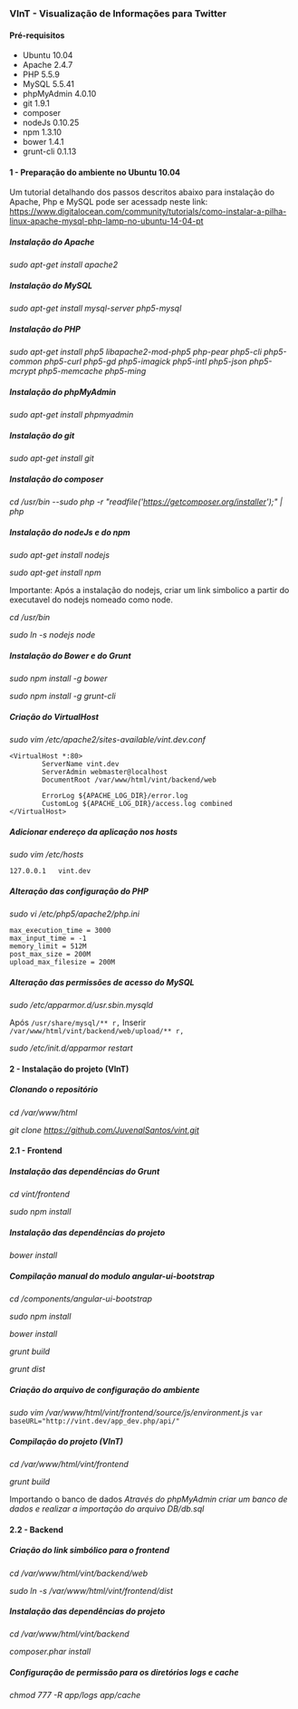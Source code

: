 ### VInT - Visualização de Informações para Twitter

#### Pré-requisitos
 - Ubuntu 10.04
 - Apache 2.4.7
 - PHP 5.5.9
 - MySQL 5.5.41
 - phpMyAdmin 4.0.10
 - git 1.9.1
 - composer
 - nodeJs 0.10.25
 - npm 1.3.10
 - bower 1.4.1
 - grunt-cli 0.1.13


#### 1 - Preparação do ambiente no Ubuntu 10.04
Um tutorial detalhando dos passos descritos abaixo para instalação do Apache, Php e MySQL pode ser acessadp neste link: https://www.digitalocean.com/community/tutorials/como-instalar-a-pilha-linux-apache-mysql-php-lamp-no-ubuntu-14-04-pt

#####  Instalação do Apache
*sudo apt-get install apache2*

##### Instalação do MySQL
*sudo apt-get install mysql-server php5-mysql*

##### Instalação do PHP
*sudo apt-get install php5 libapache2-mod-php5 php-pear php5-cli php5-common php5-curl php5-gd php5-imagick php5-intl php5-json php5-mcrypt php5-memcache php5-ming*

##### Instalação do phpMyAdmin
*sudo apt-get install phpmyadmin*

##### Instalação do git
*sudo apt-get install git*

##### Instalação do composer
*cd /usr/bin* --*sudo php -r "readfile('https://getcomposer.org/installer');" | php*

##### Instalação do nodeJs e do npm
*sudo apt-get install nodejs*

*sudo apt-get install npm*

Importante: Após a instalação do nodejs, criar um link simbolico a partir do executavel do nodejs nomeado como node. 

*cd /usr/bin*

*sudo ln -s nodejs node*

##### Instalação do Bower e do Grunt
*sudo npm install -g bower*

*sudo npm install -g grunt-cli*

##### Criação do VirtualHost
*sudo vim /etc/apache2/sites-available/vint.dev.conf*

```
<VirtualHost *:80>
        ServerName vint.dev
        ServerAdmin webmaster@localhost
        DocumentRoot /var/www/html/vint/backend/web
        
        ErrorLog ${APACHE_LOG_DIR}/error.log
        CustomLog ${APACHE_LOG_DIR}/access.log combined
</VirtualHost>
```

##### Adicionar endereço da aplicação nos hosts
*sudo vim /etc/hosts*

`127.0.0.1   vint.dev`

##### Alteração das configuração do PHP
*sudo vi /etc/php5/apache2/php.ini*
```
max_execution_time = 3000
max_input_time = -1
memory_limit = 512M
post_max_size = 200M
upload_max_filesize = 200M
```

##### Alteração das permissões de acesso do MySQL
*sudo /etc/apparmor.d/usr.sbin.mysqld*

Após `/usr/share/mysql/** r,` 
Inserir `/var/www/html/vint/backend/web/upload/** r,`

*sudo /etc/init.d/apparmor restart*


#### 2 - Instalação do projeto (VInT)

##### Clonando o repositório
*cd /var/www/html*

*git clone https://github.com/JuvenalSantos/vint.git*


#### 2.1 - Frontend

##### Instalação das dependências do Grunt
*cd vint/frontend*

*sudo npm install*

##### Instalação das dependências do projeto
*bower install*

##### Compilação manual do modulo angular-ui-bootstrap
*cd /components/angular-ui-bootstrap*

*sudo npm install*

*bower install*

*grunt build*

*grunt dist*

##### Criação do arquivo de configuração do ambiente
*sudo vim /var/www/html/vint/frontend/source/js/environment.js*
`var baseURL="http://vint.dev/app_dev.php/api/"`

##### Compilação do projeto (VInT)
*cd /var/www/html/vint/frontend*

*grunt build*

Importando o banco de dados
*Através do phpMyAdmin criar um banco de dados e realizar a importação do arquivo DB/db.sql*

#### 2.2 - Backend

##### Criação do link simbólico para o frontend
*cd /var/www/html/vint/backend/web*

*sudo ln -s /var/www/html/vint/frontend/dist*

##### Instalação das dependências do projeto
*cd /var/www/html/vint/backend*

*composer.phar install*

##### Configuração de permissão para os diretórios logs e cache
*chmod 777 -R app/logs app/cache*
